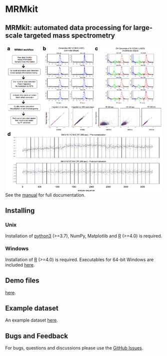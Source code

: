 # MRMkit

## MRMkit: automated data processing for large-scale targeted mass spectrometry
 
<img src="Figure1_small.png" align="left">

See the [manual](https://github.com/MRMkit/MRMkit/releases/latest) for full documentation.

## Installing 

### Unix

Installation of [python3](https://www.python.org/) (>=3.7), NumPy, Matplotlib and [R](https://cran.r-project.org/) (>=4.0) is required.

### Windows

Installation of [R](https://cran.r-project.org/) (>=4.0) is required.
Executables for 64-bit Windows are included [here](https://github.com/MRMkit/MRMkit/releases/latest).

## Demo files

[here](https://drive.google.com/drive/folders/1jSTQ-dsxLj46cATDFGpcyq2Rd0GsBkb1?usp=sharing).

## Example dataset

An example dataset [here](https://drive.google.com/drive/folders/18VtbYfto3sXIJfTpOUetuunyraTCyqdf).

## Bugs and Feedback

For bugs, questions and discussions please use the [GitHub Issues](https://github.com/MRMkit/MRMkit/issues).


